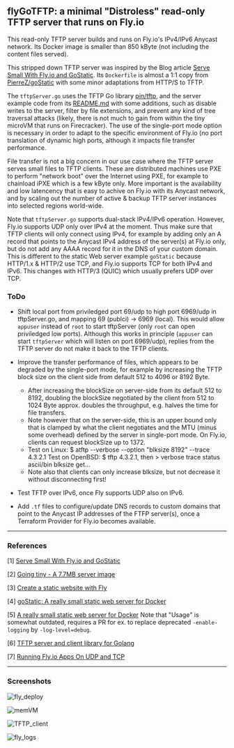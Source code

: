 ## flyGoTFTP: a minimal "Distroless" read-only TFTP server that runs on Fly.io

This read-only TFTP server builds and runs on Fly.io's IPv4/IPv6 Anycast network. Its Docker image is smaller than 850 kByte (not including the content files served).

This stripped down TFTP server was inspired by the Blog article [Serve Small With Fly.io and GoStatic](https://fly.io/blog/serve-small-with-fly-io-and-gostatic/).
Its `Dockerfile` is almost a 1:1 copy from [PierreZ/goStatic](https://github.com/PierreZ/goStatic/) with some minor adaptations from HTTP/S to TFTP.

The `tftpServer.go` uses the TFTP Go library [pin/tftp](https://github.com/pin/tftp), and the server example code from its [README.md](https://github.com/pin/tftp#tftp-server) with some additions, such as disable writes to the server, filter by file extensions, and prevent any kind of tree traversal attacks (likely, there is not much to gain from within the tiny microVM that runs on Firecracker). The use of the single-port mode option is necessary in order to adapt to the specific environment of Fly.io (no port translation of dynamic high ports, although it impacts file transfer performance.

File transfer is not a big concern in our use case where the TFTP server serves small files to TFTP clients. These are distributed machines use PXE to perform "network boot" over the Internet using PXE, for example to chainload iPXE which is a few kByte only.
More important is the availability and low latencency that is easy to achive on Fly.io with its Anycast network, and by scaling out the number of active & backup TFTP server instances into selected regions world-wide.


Note that `tftpServer.go` supports dual-stack IPv4/IPv6 operation. However, Fly.io supports UDP only over IPv4 at the moment.
Thus make sure that TFTP clients will only connect using IPv4, for example by adding only an A record that points to the Anycast IPv4 address of the server(s) at Fly.io only, but do not add any AAAA record for it in the DNS of your custom domain.
This is different to the static Web server example `goStatic` because HTTP/1.x & HTTP/2 use TCP, and Fly.io supports TCP for both IPv4 and IPv6. This changes with HTTP/3 (QUIC) which usually prefers UDP over TCP.


### ToDo

- Shift local port from priviledged port 69/udp to high port 6969/udp in tftpServer.go, and mapping 69 (publci) -> 6969 (local). This would allow `appuser` instead of `root` to start tftpServer (only `root` can open priviledged low ports).
Although this works in principle (`appuser` can start `tftpServer` which will listen on port 6969/udp), replies from the TFTP server do not make it back to the TFTP clients.

- Improve the transfer performance of files, which appears to be degraded by the single-port mode, for example by increasing the TFTP block size on the client side from default 512 to 4096 or 8192 Byte.
    - After increasing the blockSize on server-side from its default 512 to 8192, doubling the blockSize negotiated by the client from 512 to 1024 Byte approx. doubles the throughput, e.g. halves the time for file transfers.
    - Note however that on the server-side, this is an upper bound only that is clamped by what the client negotiates and the MTU (minus some overhead) defined by the server in single-port mode. On Fly.io, clients can request blockSize up to 1372.
    - Test on Linux:   $ atftp --verbose --option "blksize 8192" --trace  4.3.2.1
    Test on OpenBSD: $ tftp  4.3.2.1, then  > verbose trace status ascii/bin blksize get... 
    - Note also that clients can only increase blksize, but not decrease it without disconnecting first!

- Test TFTP over IPv6, once Fly supports UDP also on IPv6.

- Add `.tf` files to configure/update DNS records to custom domains that point to the Anycast IP addresses of the FTFP server(s), once a Terraform Provider for Fly.io becomes available.

- - - -

### References
[1] [Serve Small With Fly.io and GoStatic](https://fly.io/blog/serve-small-with-fly-io-and-gostatic/)

[2] [Going tiny - A 7.7MB server image](https://community.fly.io/t/going-tiny-a-7-7mb-server-image/33)

[3] [Create a static website with Fly](https://github.com/fly-apps/hello-static)

[4] [goStatic: A really small static web server for Docker](https://github.com/firstderm/goStatic)

[5] [A really small static web server for Docker](https://hub.docker.com/r/pierrezemb/gostatic)
Note that "Usage" is somewhat outdated, requires a PR for ex. to replace deprecated `-enable-logging` by `-log-level=debug`. 

[6] [TFTP server and client library for Golang](https://github.com/pin/tftp)

[7] [Running Fly.io Apps On UDP and TCP](https://fly.io/docs/app-guides/udp-and-tcp/)

- - - -

### Screenshots

![fly_deploy](https://github.com/hb9cwp/flyGoTFTP/blob/main/screenshots/fly_deploy.png "Deploy on Fly.io by `fly deploy`:")

![memVM](https://github.com/hb9cwp/flyGoTFTP/blob/main/screenshots/fly_memoryMicroVM.png/550x360 "Memory used by microVM in Firecracker:")

![TFTP_client](https://github.com/hb9cwp/flyGoTFTP/blob/main/screenshots/tftp_client.png/600x380 "TFTP client session:")

![fly_logs](https://github.com/hb9cwp/flyGoTFTP/blob/main/screenshots/fly_logs.png "Log outout on WebUI of Fly.io:")
